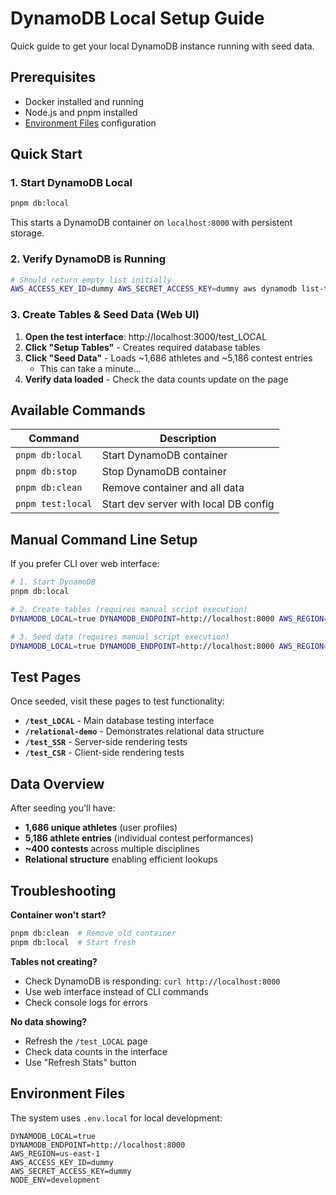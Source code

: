 # DynamoDB Local Setup Guide

Quick guide to get your local DynamoDB instance running with seed data.

## Prerequisites

- Docker installed and running
- Node.js and pnpm installed
- [Environment Files](#environment-files) configuration

## Quick Start

### 1. Start DynamoDB Local

```bash
pnpm db:local
```

This starts a DynamoDB container on `localhost:8000` with persistent storage.

### 2. Verify DynamoDB is Running

```bash
# Should return empty list initially
AWS_ACCESS_KEY_ID=dummy AWS_SECRET_ACCESS_KEY=dummy aws dynamodb list-tables --endpoint-url http://localhost:8000 --region us-east-1
```

### 3. Create Tables & Seed Data (Web UI)

1. **Open the test interface**: http://localhost:3000/test_LOCAL
2. **Click "Setup Tables"** - Creates required database tables
3. **Click "Seed Data"** - Loads ~1,686 athletes and ~5,186 contest entries
    - This can take a minute...
4. **Verify data loaded** - Check the data counts update on the page

## Available Commands

| Command | Description |
|---------|-------------|
| `pnpm db:local` | Start DynamoDB container |
| `pnpm db:stop` | Stop DynamoDB container |
| `pnpm db:clean` | Remove container and all data |
| `pnpm test:local` | Start dev server with local DB config |

## Manual Command Line Setup

If you prefer CLI over web interface:

```bash
# 1. Start DynamoDB
pnpm db:local

# 2. Create tables (requires manual script execution)
DYNAMODB_LOCAL=true DYNAMODB_ENDPOINT=http://localhost:8000 AWS_REGION=us-east-1 npx tsx src/lib/db-setup.ts

# 3. Seed data (requires manual script execution)
DYNAMODB_LOCAL=true DYNAMODB_ENDPOINT=http://localhost:8000 AWS_REGION=us-east-1 npx tsx src/lib/seed-local-db.ts seed
```

## Test Pages

Once seeded, visit these pages to test functionality:

- **`/test_LOCAL`** - Main database testing interface
- **`/relational-demo`** - Demonstrates relational data structure
- **`/test_SSR`** - Server-side rendering tests
- **`/test_CSR`** - Client-side rendering tests

## Data Overview

After seeding you'll have:

- **1,686 unique athletes** (user profiles)
- **5,186 athlete entries** (individual contest performances)
- **~400 contests** across multiple disciplines
- **Relational structure** enabling efficient lookups

## Troubleshooting

**Container won't start?**
```bash
pnpm db:clean  # Remove old container
pnpm db:local  # Start fresh
```

**Tables not creating?**
- Check DynamoDB is responding: `curl http://localhost:8000`
- Use web interface instead of CLI commands
- Check console logs for errors

**No data showing?**
- Refresh the `/test_LOCAL` page
- Check data counts in the interface
- Use "Refresh Stats" button

## Environment Files

The system uses `.env.local` for local development:

```env
DYNAMODB_LOCAL=true
DYNAMODB_ENDPOINT=http://localhost:8000
AWS_REGION=us-east-1
AWS_ACCESS_KEY_ID=dummy
AWS_SECRET_ACCESS_KEY=dummy
NODE_ENV=development
```